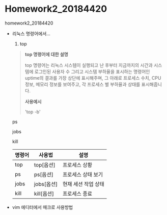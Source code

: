 # Homework2_20184420
homework2_20184420

+ 리눅스 명령어에서...
  1) top
  > **top 명령어에 대한 설명**
  > 
  > top 명령어는 리눅스 시스템이 실행되고 난 후부터 지금까지의 시간과 시스템에 로그인된 사용자 수 그리고 시스템 부하율을 표시하는 명령어인 uptime의 결과를 가장 상단에 표시해주며, 그 아래로 프로세스 수치, CPU 정보, 메모리 정보를 보여주고, 각 프로세스 별 부하율과 상태를 표시해줍니다. 
  > 
  >**사용예시**
  >
  >'top -b'
  >
  
  ps
  
  jobs
  
  kill
  
  |명령어|사용법|설명|
  |---|---|---|
  |top|top[옵션]|프로세스 상황|
  |ps|ps[옵션]|프로세스 상태 보기|
  |jobs|jobs[옵션]|현재 세션 작업 상태|
  |kill|kill[옵션]|프로세스 종료|
  
+ vim 에디터에서 매크로 사용방법
